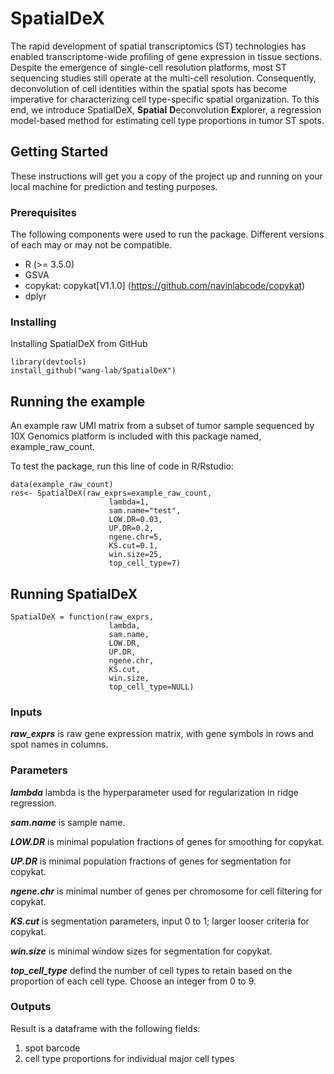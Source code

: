 # SpatialDeX
The rapid development of spatial transcriptomics (ST) technologies has enabled transcriptome-wide profiling of gene expression in tissue sections. Despite the emergence of single-cell resolution platforms, most ST sequencing studies still operate at the multi-cell resolution. Consequently, deconvolution of cell identities within the spatial spots has become imperative for characterizing cell type-specific spatial organization.  To this end, we introduce SpatialDeX, **Spatial** **D**econvolution **Ex**plorer, a regression model-based method for estimating cell type proportions in tumor ST spots.  

## Getting Started

These instructions will get you a copy of the project up and running on your local machine for prediction and testing purposes.

### Prerequisites
The following components were used to run the package. Different versions of each may or may not be compatible.

- R (>= 3.5.0)
- GSVA 
- copykat: copykat[V1.1.0] (https://github.com/navinlabcode/copykat)
- dplyr

### Installing
Installing SpatialDeX from GitHub


```
library(devtools)
install_github("wang-lab/SpatialDeX")
```


## Running the example
An example raw UMI matrix from a subset of tumor sample sequenced by 10X Genomics platform is included with this package named, example_raw_count.

To test the package, run this line of code in R/Rstudio:

```
data(example_raw_count)
res<- SpatialDeX(raw_exprs=example_raw_count,
                      lambda=1,
                      sam.name="test",
                      LOW.DR=0.03,
                      UP.DR=0.2,
                      ngene.chr=5,
                      KS.cut=0.1,
                      win.size=25,
                      top_cell_type=7)
```

## Running SpatialDeX
```
SpatialDeX = function(raw_exprs,
                      lambda,
                      sam.name,
                      LOW.DR,
                      UP.DR,
                      ngene.chr,
                      KS.cut,
                      win.size,
                      top_cell_type=NULL)

```
### Inputs

***raw_exprs*** is raw gene expression matrix, with gene symbols in rows and spot names in columns.

### Parameters
***lambda*** lambda is the hyperparameter used for regularization in ridge regression.

***sam.name*** is sample name.

***LOW.DR*** is minimal population fractions of genes for smoothing for copykat.

***UP.DR*** is minimal population fractions of genes for segmentation for copykat.

***ngene.chr*** is minimal number of genes per chromosome for cell filtering for copykat.

***KS.cut*** is segmentation parameters, input 0 to 1; larger looser criteria for copykat.

***win.size*** is minimal window sizes for segmentation for copykat.

***top_cell_type*** defind the number of cell types to retain based on the proportion of each cell type. Choose an integer from 0 to 9.



### Outputs
Result is a dataframe with the following fields:  
1. spot barcode  
2. cell type proportions for individual major cell types


